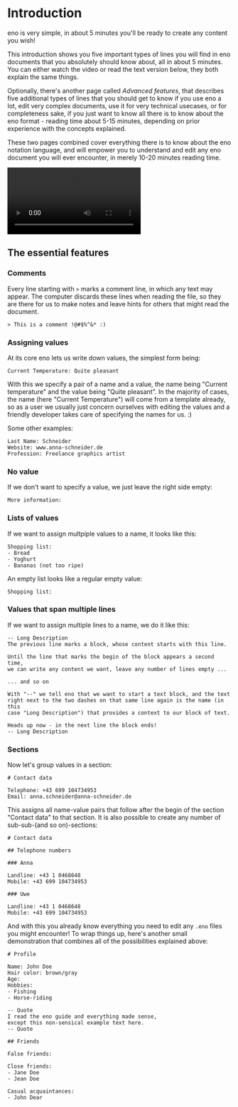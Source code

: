 # Introduction

eno is very simple, in about 5 minutes you'll be ready to create any content you
wish!

This introduction shows you five important types of lines you will find in eno
documents that you absolutely should know about, all in about 5 minutes. You can either
watch the video or read the text version below, they both explain the same things.

Optionally, there's another page called *Advanced features*, that describes five
additional types of lines that you should get to know if you use eno a lot,
edit very complex documents, use it for very technical usecases, or for
completeness sake, if you just want to know all there is to know about the eno
format - reading time about 5-15 minutes, depending on prior experience with the
concepts explained.

These two pages combined cover everything there is to know about the eno
notation language, and will empower you to understand and edit any eno document
you will ever encounter, in merely 10-20 minutes reading time.

<video controls src="essentials.mp4"></video>

## The essential features

### Comments

Every line starting with `>` marks a comment line, in which any text may appear. The computer discards these lines when reading the file, so they are there for us to make notes and leave hints for others that might read the document.

```eno
> This is a comment !@#$%^&* :)
```

### Assigning values

At its core eno lets us write down values, the simplest form being:

```eno
Current Temperature: Quite pleasant
```

With this we specify a pair of a name and a value, the name being "Current temperature" and the value being "Quite pleasant". In the majority of cases, the name (here "Current Temperature") will come from a template already, so as a user we usually just concern ourselves with editing the values and a friendly developer takes care of specifying the names for us. :)

Some other examples:

```eno
Last Name: Schneider
Website: www.anna-schneider.de
Profession: Freelance graphics artist
```

### No value

If we don't want to specify a value, we just leave the right side empty:

```eno
More information:
```


### Lists of values

If we want to assign multpiple values to a name, it looks like this:

```eno
Shopping list:
- Bread
- Yoghurt
- Bananas (not too ripe)
```

An empty list looks like a regular empty value:

```eno
Shopping list:
```

### Values that span multiple lines

If we want to assign multiple lines to a name, we do it like this:

```eno
-- Long Description
The previous line marks a block, whose content starts with this line.

Until the line that marks the begin of the block appears a second time,
we can write any content we want, leave any number of lines empty ...

... and so on

With "--" we tell eno that we want to start a text block, and the text
right next to the two dashes on that same line again is the name (in this
case "Long Description") that provides a context to our block of text.

Heads up now - in the next line the block ends!
-- Long Description
```

### Sections

Now let's group values in a section:

```eno
# Contact data

Telephone: +43 699 104734953
Email: anna.schneider@anna-schneider.de
```

This assigns all name-value pairs that follow after the begin of the section "Contact data" to that section. It is also possible to create any number of sub-sub-(and so on)-sections:

```eno
# Contact data

## Telephone numbers

### Anna

Landline: +43 1 0468648
Mobile: +43 699 104734953

### Uwe

Landline: +43 1 0468648
Mobile: +43 699 104734953
```

And with this you already know everything you need to edit any `.eno` files you might encounter! To wrap things up, here's another small demonstration that combines all of the possibilities explained above:

```eno
# Profile

Name: John Doe
Hair color: brown/gray
Age:
Hobbies:
- Fishing
- Horse-riding

-- Quote
I read the eno guide and everything made sense,
except this non-sensical example text here.
-- Quote

## Friends

False friends:

Close friends:
- Jane Doe
- Jean Doe

Casual acquaintances:
- John Dear
```
